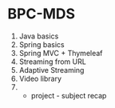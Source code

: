 # BPC-MDS
1) Java basics
2) Spring basics
3) Spring MVC + Thymeleaf
4) Streaming from URL
5) Adaptive Streaming
6) Video library
7) - project - subject recap
